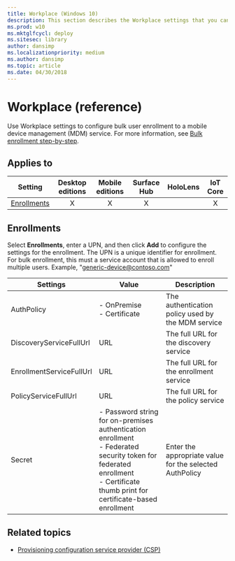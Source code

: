 ```yaml
---
title: Workplace (Windows 10)
description: This section describes the Workplace settings that you can configure in provisioning packages for Windows 10 using Windows Configuration Designer.
ms.prod: w10
ms.mktglfcycl: deploy
ms.sitesec: library
author: dansimp
ms.localizationpriority: medium
ms.author: dansimp
ms.topic: article
ms.date: 04/30/2018
---
```


# Workplace (reference)


Use Workplace settings to configure bulk user enrollment to a mobile device management (MDM) service. For more information, see [Bulk enrollment step-by-step](https://docs.microsoft.com/windows/client-management/mdm/bulk-enrollment-using-windows-provisioning-tool).

## Applies to

| Setting   | Desktop editions | Mobile editions | Surface Hub | HoloLens | IoT Core |
| --- | :---: | :---: | :---: | :---: | :---: |
| [Enrollments](#enrollments) | X | X | X |  | X  |

## Enrollments

Select **Enrollments**, enter a UPN, and then click **Add** to configure the settings for the enrollment. The UPN is a unique identifier for enrollment. For bulk enrollment, this must a service account that is allowed to enroll multiple users. Example, "generic-device@contoso.com"

| Settings | Value | Description |
| --- | --- | --- |
| AuthPolicy | - OnPremise</br>- Certificate  | The authentication policy used by the MDM service  |
| DiscoveryServiceFullUrl | URL | The full URL for the discovery service |
| EnrollmentServiceFullUrl | URL | The full URL for the enrollment service |
| PolicyServiceFullUrl | URL | The full URL for the policy service |
| Secret | - Password string for on-premises authentication enrollment</br>- Federated security token for federated enrollment</br>- Certificate thumb print for certificate-based enrollment | Enter the appropriate value for the selected AuthPolicy  |

## Related topics

- [Provisioning configuration service provider (CSP)](https://docs.microsoft.com/windows/client-management/mdm/provisioning-csp)
